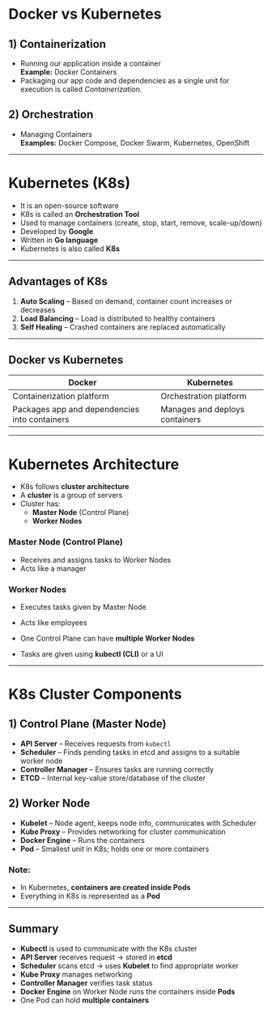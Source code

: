 
# Docker vs Kubernetes

## 1) Containerization
- Running our application inside a container  
  **Example:** Docker Containers  
- Packaging our app code and dependencies as a single unit for execution is called *Containerization*.

## 2) Orchestration
- Managing Containers  
  **Examples:** Docker Compose, Docker Swarm, Kubernetes, OpenShift

---

# Kubernetes (K8s)

- It is an open-source software
- K8s is called an **Orchestration Tool**
- Used to manage containers (create, stop, start, remove, scale-up/down)
- Developed by **Google**
- Written in **Go language**
- Kubernetes is also called **K8s**

---

## Advantages of K8s

1. **Auto Scaling** – Based on demand, container count increases or decreases  
2. **Load Balancing** – Load is distributed to healthy containers  
3. **Self Healing** – Crashed containers are replaced automatically  

---

## Docker vs Kubernetes

| Docker | Kubernetes |
|--------|------------|
| Containerization platform | Orchestration platform |
| Packages app and dependencies into containers | Manages and deploys containers |

---

# Kubernetes Architecture

- K8s follows **cluster architecture**
- A **cluster** is a group of servers
- Cluster has:
  - **Master Node** (Control Plane)
  - **Worker Nodes**

### Master Node (Control Plane)
- Receives and assigns tasks to Worker Nodes
- Acts like a manager

### Worker Nodes
- Executes tasks given by Master Node
- Acts like employees

- One Control Plane can have **multiple Worker Nodes**
- Tasks are given using **kubectl (CLI)** or a UI

---

# K8s Cluster Components

## 1) Control Plane (Master Node)
- **API Server** – Receives requests from `kubectl`
- **Scheduler** – Finds pending tasks in etcd and assigns to a suitable worker node
- **Controller Manager** – Ensures tasks are running correctly
- **ETCD** – Internal key-value store/database of the cluster

## 2) Worker Node
- **Kubelet** – Node agent, keeps node info, communicates with Scheduler
- **Kube Proxy** – Provides networking for cluster communication
- **Docker Engine** – Runs the containers
- **Pod** – Smallest unit in K8s; holds one or more containers

### Note:
- In Kubernetes, **containers are created inside Pods**
- Everything in K8s is represented as a **Pod**

---

## Summary

- **Kubectl** is used to communicate with the K8s cluster
- **API Server** receives request → stored in **etcd**
- **Scheduler** scans etcd → uses **Kubelet** to find appropriate worker
- **Kube Proxy** manages networking
- **Controller Manager** verifies task status
- **Docker Engine** on Worker Node runs the containers inside **Pods**
- One Pod can hold **multiple containers**
